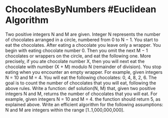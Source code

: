 # ChocolatesByNumbers #Euclidean Algorithm
Two positive integers N and M are given. Integer N represents the number of chocolates arranged in a circle, numbered from 0 to N − 1.
You start to eat the chocolates. After eating a chocolate you leave only a wrapper.
You begin with eating chocolate number 0. Then you omit the next M − 1 chocolates or wrappers on the circle, and eat the following one.
More precisely, if you ate chocolate number X, then you will next eat the chocolate with number (X + M) modulo N (remainder of division).
You stop eating when you encounter an empty wrapper.
For example, given integers N = 10 and M = 4. You will eat the following chocolates: 0, 4, 8, 2, 6.
The goal is to count the number of chocolates that you will eat, following the above rules.
Write a function:
def solution(N, M)
that, given two positive integers N and M, returns the number of chocolates that you will eat.
For example, given integers N = 10 and M = 4. the function should return 5, as explained above.
Write an efficient algorithm for the following assumptions:
N and M are integers within the range [1..1,000,000,000].
